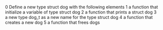 0 Define a new type struct dog with the following elements
1 a function that initialize a variable of type struct dog
2 a function that prints a struct dog
3 a new type dog_t as a new name for the type struct dog
4 a function that creates a new dog
5 a function that frees dogs